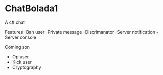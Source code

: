 # ChatBolada1
A c# chat

Features
-Ban user
-Private message
-Discrimanator
-Server notification
-Server console

Coming son
- Op user
- Kick user
- Cryptography
